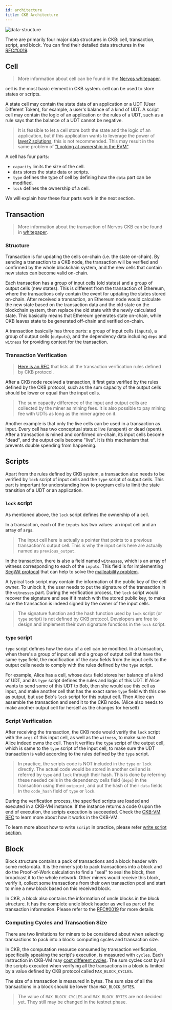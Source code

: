 ```yaml
---
id: architecture
title: CKB Architecture
---
```


![data-structure](assets/ckb-structure.png)

There are primarily four major data structures in CKB: cell, transaction, script, and block. You can find their detailed data structures in the [RFC#0019](https://github.com/nervosnetwork/rfcs/blob/master/rfcs/0019-data-structures/0019-data-structures.md).

## Cell

> More information about cell can be found in the [Nervos whitepaper](https://github.com/nervosnetwork/rfcs/blob/master/rfcs/0002-ckb/0002-ckb.md#42-cell).

cell is the most basic element in CKB system. cell can be used to store states or scripts.

A state cell may contain the state data of an application or a UDT (User Different Token), for example, a user's balance of a kind of UDT. A script cell may contain the logic of an application or the rules of a UDT, such as a rule says that the balance of a UDT cannot be negative.

> It is feasible to let a cell store both the state and the logic of an application, but if this application wants to leverage the power of [layer2 solutions](https://github.com/Awesome-Layer-2/Awesome-Layer-2), this is not recommended. This may result in the same problem of ["Looking at ownership in the EVM"](https://medium.com/@kelvinfichter/looking-at-ownership-in-the-evm-6e6914d341d).

A cell has four parts:

* `capacity` limits the size of the cell.
* `data` stores the state data or scripts. 
* `type` defines the type of cell by defining how the `data` part can be modified. 
* `lock` defines the ownership of a cell. 

We will explain how these four parts work in the next section.

## Transaction

> More information about the transaction of Nervos CKB can be found in [whitepaper](https://github.com/nervosnetwork/rfcs/blob/master/rfcs/0002-ckb/0002-ckb.md#44-transaction).

### Structure

Transaction is for updating the cells on-chain (i.e. the state on-chain). By sending a transaction to a CKB node, the transaction will be verified and confirmed by the whole blockchain system, and the new cells that contain new states can become valid on-chain.

Each transaction has a group of input cells (old states) and a group of output cells (new states). This is different from the transaction of Ethereum, where the transactions only contain the event for updating the states stored on-chain. After received a transaction, an Ethereum node would calculate the new state based on the transaction data and the old state on the blockchain system, then replace the old state with the newly calculated state. This basically means that Ethereum generates state on-chain, while CKB leaves state to be generated off-chain and verified on-chain.

A transaction basically has three parts: a group of input cells (`inputs`), a group of output cells (`outputs`), and the dependency data including `deps` and `witness` for providing context for the transaction.

### Transaction Verification

> [Here is an RFC](https://github.com/nervosnetwork/rfcs/pull/80) that lists all the transaction verification rules defined by CKB protocol.

After a CKB node received a transaction, it first gets verified by the rules defined by the CKB protocol, such as the sum capacity of the output cells should be lower or equal than the input cells.

> The sum capacity difference of the input and output cells are collected by the miner as mining fees. It is also possible to pay mining fee with UDTs as long as the miner agree on it.

Another example is that only the live cells can be used in a transaction as input. Every cell has two conceptual status: live (unspent) or dead (spent). After a transaction is mined and confirmed on-chain, its input cells become "dead", and the output cells become "live". It is this mechanism that prevents double spending from happening.

## Scripts

Apart from the rules defined by CKB system, a transaction also needs to be verified by `lock` script of input cells and the `type` script of output cells. This part is important for understanding how to program cells to limit the state transition of a UDT or an application.

### `lock` script

As mentioned above, the `lock` script defines the ownership of a cell.

In a transaction, each of the `inputs` has two values: an input cell and an array of `args`.

> The input cell here is actually a pointer that points to a previous transaction's output cell. This is why the input cells here are actually named as `previous_output`.

In the transaction, there is also a field named `witnesses`, which is an array of witness corresponding to each of the `inputs`. This field is for implementing [SegWit protocol](https://en.bitcoin.it/wiki/Segregated_Witness) that can help to solve the [malleability problem](https://en.bitcoin.it/wiki/Transaction_malleability).

A typical `lock` script may contain the information of the public key of the cell owner. To unlock it, the user needs to put the signature of the transaction in the `witnesses` part. During the verification process, the `lock` script would recover the signature and see if it match with the stored public key, to make sure the transaction is indeed signed by the owner of the input cells.

> The signature function and the hash function used by `lock` script (or `type` script) is not defined by CKB protocol. Developers are free to design and implement their own signature functions in the `lock` script.

### `type` script

`type` script defines how the `data` of a cell can be modified. In a transaction, when there's a group of input cell and a group of output cell that have the same `type` field, the modification of the `data` fields from the input cells to the output cells needs to comply with the rules defined by the `type` script.

For example, Alice has a cell, whose `data` field stores her balance of a kind of UDT, and its `type` script defines the rules and logic of this UDT. If Alice wants to send some of this UDT to Bob, then she would use this cell as input, and make another cell that has the exact same `type` field with this one as output, but use Bob's `lock` script for this output cell. Then Alice can assemble the transaction and send it to the CKB node. (Alice also needs to make another output cell for herself as the changes for herself)

### Script Verification

After receiving the transaction, the CKB node would verify the `lock` script with the `args` of this input cell, as well as the `witness`, to make sure that Alice indeed owns the cell. Then it verifies the `type` script of the output cell, which is same to the `type` script of the input cell, to make sure the UDT transaction is valid according to the rules defined by the `type` script.

> In practice, the scripts code is NOT included in the `type` or `lock` directly. The actual code would be stored in another cell and is referred by `type` and `lock` through their hash. This is done by referring these needed cells in the dependency cells field (`deps`) in the transaction using their `outpoint`, and put the hash of their `data` fields in the `code_hash` field of `type` or `lock`.

During the verification process, the specified scripts are loaded and executed in a CKB-VM instance. If the instance returns a code 0 upon the end of execution, the scripts execution is succeeded. Check the [CKB-VM RFC](https://github.com/nervosnetwork/rfcs/tree/master/rfcs/0003-ckb-vm) to learn more about how it works in the CKB-VM.

To learn more about how to write `script` in practice, please refer [write script section](../dev-guide/scripts).

## Block

Block structure contains a pack of transactions and a block header with some meta-data. It is the miner's job to pack transactions into a block and do the Proof-of-Work calculation to find a "seal" to seal the block, then broadcast it to the whole network. Other miners would receive this block, verify it, collect some transactions from their own transaction pool and start to mine a new block based on this received block.

In CKB, a block also contains the information of uncle blocks in the block structure. It has the complete uncle block header as well as part of the transaction information. Please refer to the [RFC#0019](https://github.com/nervosnetwork/rfcs/blob/master/rfcs/0019-data-structures/0019-data-structures.md#uncleblock) for more details.

### Computing Cycles and Transaction Size

There are two limitations for miners to be considered about when selecting transactions to pack into a block: computing cycles and transaction size.

In CKB, the computation resource consumed by transaction verification, specifically speaking the script's execution, is measured with `cycles`. Each instruction in CKB-VM may [cost different cycles](https://github.com/nervosnetwork/rfcs/blob/master/rfcs/0014-vm-cycle-limits/0014-vm-cycle-limits.md#instruction-cycles). The sum cycles cost by all the scripts executed when verifying all the transactions in a block is limited by a value defined by CKB protocol called `MAX_BLOCK_CYCLES`.

The size of a transaction is measured in bytes. The sum size of all the transactions in a block should be lower than `MAX_BLOCK_BYTES`.

> The value of `MAX_BLOCK_CYCLES` and `MAX_BLOCK_BYTES` are not decided yet. They still may be changed in the testnet phase.